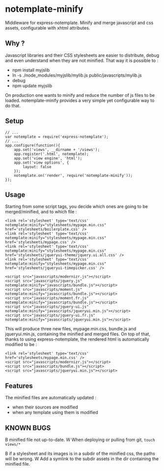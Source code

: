 notemplate-minify
=================

Middleware for express-notemplate.
Minify and merge javascript and css assets, configurable with xhtml attributes.

Why ?
-----

Javascript libraries and their CSS stylesheets are easier to distribute,
debug and even understand when they are not minified.
That way it is possible to :

* npm install myjslib
* ln -s ./node_modules/myjslib/mylib.js public/javascripts/mylib.js
* debug
* npm update myjslib

On production one wants to minify and reduce the number of js files to be loaded.
notemplate-minify provides a very simple yet configurable way to do that.


Setup
-----

	// ...
	var notemplate = require('express-notemplate');
	// ...
	app.configure(function(){
		app.set('views', __dirname + '/views');
		app.register('.html', notemplate);
		app.set('view engine', 'html');
		app.set('view options', {
			layout: false
		});
		notemplate.on('render', require('notemplate-minify'));
	});


Usage
-----

Starting from some script tags, you decide which ones are going to be merged/minified, and to which file :

	<link rel='stylesheet' type='text/css' notemplate:minify="stylesheets/mypage.min.css" href='stylesheets/boilerplate.css' />
	<link rel='stylesheet' type='text/css' notemplate:minify="stylesheets/mypage.min.css" href='stylesheets/mypage.css' />
	<link rel='stylesheet' type='text/css' notemplate:minify="stylesheets/mypage.min.css" href='stylesheets/jqueryui-theme/jquery.ui.all.css' />
	<link rel='stylesheet' type='text/css' notemplate:minify="stylesheets/mypage.min.css" href='stylesheets/jqueryui-timepicker.css' />

	<script src="javascripts/modernizr.js"></script>
	<script src="javascripts/jquery.js" notemplate:minify="javascripts/bundle.js"></script>
	<script src="javascripts/moment.js" notemplate:minify="javascripts/bundle.js"></script>
	<script src="javascripts/moment.fr.js" notemplate:minify="javascripts/bundle.js"></script>
	<script src="javascripts/jquery-ui.js" notemplate:minify="javascripts/jqueryui.min.js"></script>
	<script src="javascripts/jquery-ui.fr.js" notemplate:minify="javascripts/jqueryui.min.js"></script>

This will produce three new files, mypage.min.css, bundle.js and jqueryui.min.js, containing the minified and merged files.
On top of that, thanks to using express-notemplate, the rendered html is automatically modified to be :

	<link rel='stylesheet' type='text/css' href='stylesheets/mypage.min.css' />
	<script src="javascripts/modernizr.js"></script>
	<script src="javascripts/bundle.js"></script>
	<script src="javascripts/jqueryui.min.js"></script>


Features
--------

The minified files are automatically updated :
* when their sources are modified
* when any template using them is modified


KNOWN BUGS
----------

B minified file not up-to-date.
W	When deploying or pulling from git, `touch views/*`

B if a stylesheet and its images is in a subdir of the minified css, the
	paths will be wrong.
W	Add a symlink to the subdir assets in the dir containing the minified file.
